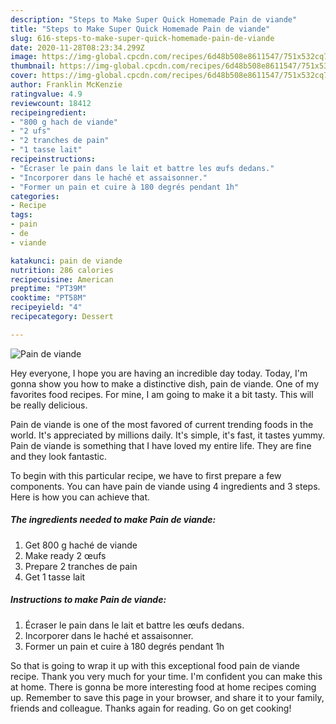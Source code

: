 ```yaml
---
description: "Steps to Make Super Quick Homemade Pain de viande"
title: "Steps to Make Super Quick Homemade Pain de viande"
slug: 616-steps-to-make-super-quick-homemade-pain-de-viande
date: 2020-11-28T08:23:34.299Z
image: https://img-global.cpcdn.com/recipes/6d48b508e8611547/751x532cq70/pain-de-viande-photo-principale-de-la-recette.jpg
thumbnail: https://img-global.cpcdn.com/recipes/6d48b508e8611547/751x532cq70/pain-de-viande-photo-principale-de-la-recette.jpg
cover: https://img-global.cpcdn.com/recipes/6d48b508e8611547/751x532cq70/pain-de-viande-photo-principale-de-la-recette.jpg
author: Franklin McKenzie
ratingvalue: 4.9
reviewcount: 18412
recipeingredient:
- "800 g hach de viande"
- "2 ufs"
- "2 tranches de pain"
- "1 tasse lait"
recipeinstructions:
- "Écraser le pain dans le lait et battre les œufs dedans."
- "Incorporer dans le haché et assaisonner."
- "Former un pain et cuire à 180 degrés pendant 1h"
categories:
- Recipe
tags:
- pain
- de
- viande

katakunci: pain de viande 
nutrition: 286 calories
recipecuisine: American
preptime: "PT39M"
cooktime: "PT58M"
recipeyield: "4"
recipecategory: Dessert

---
```



![Pain de viande](https://img-global.cpcdn.com/recipes/6d48b508e8611547/751x532cq70/pain-de-viande-photo-principale-de-la-recette.jpg)

Hey everyone, I hope you are having an incredible day today. Today, I'm gonna show you how to make a distinctive dish, pain de viande. One of my favorites food recipes. For mine, I am going to make it a bit tasty. This will be really delicious.

Pain de viande is one of the most favored of current trending foods in the world. It's appreciated by millions daily. It's simple, it's fast, it tastes yummy. Pain de viande is something that I have loved my entire life. They are fine and they look fantastic.




To begin with this particular recipe, we have to first prepare a few components. You can have pain de viande using 4 ingredients and 3 steps. Here is how you can achieve that.

<!--inarticleads1-->

##### The ingredients needed to make Pain de viande:

1. Get 800 g haché de viande
1. Make ready 2 œufs
1. Prepare 2 tranches de pain
1. Get 1 tasse lait




<!--inarticleads2-->

##### Instructions to make Pain de viande:

1. Écraser le pain dans le lait et battre les œufs dedans.
1. Incorporer dans le haché et assaisonner.
1. Former un pain et cuire à 180 degrés pendant 1h




So that is going to wrap it up with this exceptional food pain de viande recipe. Thank you very much for your time. I'm confident you can make this at home. There is gonna be more interesting food at home recipes coming up. Remember to save this page in your browser, and share it to your family, friends and colleague. Thanks again for reading. Go on get cooking!
